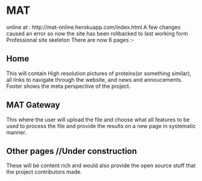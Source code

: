 <h1>MAT</h1> 
    online at : http://mat-online.herokuapp.com/index.html
A few changes caused an error so now the site has been rollbacked to last working form
Professional site skeleton
There are now 6 pages :-
<h2>Home</h2>
    This will contain High resolution pictures of proteins(or something similar), all links to navigate through the website, and news and annoucements. Footer shows the meta perspective of the project. 
<h2>MAT Gateway</h2>
    This where the user will upload the file and choose what all features to be used to process the file and provide the results on a new page in systematic manner.
<h2>Other pages   //Under construction </h2>
    These will be content rich and would also provide the open source stuff that the project contributors made.

